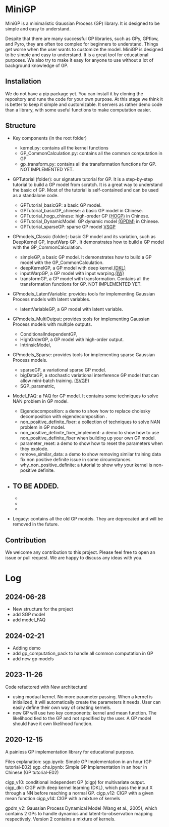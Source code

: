 # MiniGP
MiniGP is a minimalistic Gaussian Process (GP) library. It is designed to be simple and easy to understand. 

Despite that there are many successful GP libraries, such as GPy, GPflow, and Pyro, they are often too complex for beginners to understand. Things get worse when the user wants to customize the model. MiniGP is designed to be simple and easy to understand. It is a great tool for educational purposes. We also try to make it easy for anyone to use without a lot of background knowledge of GP.

## Installation
We do not have a pip package yet. You can install it by cloning the repository and rune the code for your own purpose. At this stage we think it is better to keep it simple and customizable. It servers as rather demo code than a library, with some useful functions to make computation easier.

## Structure
- Key components (in the root folder)
  - kernel.py: contains all the kernel functions
  - GP_CommonCalculation.py: contains all the common computation in GP
  - gp_transform.py: contains all the transformation functions for GP. NOT IMPLEMENTED YET.

- GPTutorial (folder): our signature tutorial for GP. It is a step-by-step tutorial to build a GP model from scratch. It is a great way to understand the basic of GP. Most of the tutorial is self-contained and can be used as a standalone code.
  - GPTutorial_basicGP: a basic GP model. 
  - GPTutorial_basicGP_chinese: a basic GP model in Chinese.
  - GPTutorial_hogp_chinese: high-oreder GP [(HOGP)](https://proceedings.mlr.press/v89/zhe19a.html) in Chinese.
  - GPTutorial_DynamicModel: GP dynamic model [(GPDM)](https://www.dgp.toronto.edu/~jmwang/gpdm/nips05final.pdf) in Chinese.
  - GPTutorial_sparseGP: sparse GP model [VSGP](https://proceedings.mlr.press/v5/titsias09a/titsias09a.pdf)


<!-- - Self-contained GP models.
  Several GP models that are self-contained and practical to use (we use them in our many of our research projects).  -->
  - GPmodels_Classic (folder): basic GP model and its variation, such as DeepKernel GP, InputWarp GP . It demonstrates how to build a GP model with the GP_CommonCalculation.
    - simpleGP, a basic GP model. It demonstrates how to build a GP model with the GP_CommonCalculation.
    - deepKernelGP, a GP model with deep kernel.[(DKL)](https://arxiv.org/abs/1511.02222) 
    - inputWarpGP, a GP model with input warping.[(IW)](https://arxiv.org/abs/1509.01168)
    - transformGP, a GP model with transformation. Contains all the transformation functions for GP. NOT IMPLEMENTED YET.
  - GPmodels_LatentVariable: provides tools for implementing Gaussian Process models with latent variables.
    - latentVariableGP, a GP model with latent variable. 
  - GPmodels_MultiOutput: provides tools for implementing Gaussian Process models with multiple outputs.
    - ConditionalIndependentGP, 
    - HighOrderGP, a GP model with high-order output.
    - IntrinsicModel,
  - GPmodels_Sparse: provides tools for implementing sparse Gaussian Process models.
    - sparseGP, a variational sparse GP model.
    - bigDataGP, a stochastic variational interference GP model that can allow mini-batch training. [(SVGP)](https://arxiv.org/abs/1411.2005)
    - SGP_parametric,
- Model_FAQ: a FAQ for GP model. It contains some techniques to solve NAN problem in GP model.
  - Eigendecomposition: a demo to show how to replace cholesky decomposition with eigendecomposition .
  - non_positive_definite_fixer: a collection of techniques to solve NAN problem in GP model.
  - non_positive_definite_fixer_implement: a demo to show how to use non_positive_definite_fixer when building up your own GP model.
  - parameter_reset: a demo to show how to reset the parameters when they explode.
  - remove_similar_data: a demo to show removing similar training data fix non positive definite issue in some circumstances.
  - why_non_positive_definite: a tutorial to show why your kernel is non-positive definite.
- TO BE ADDED.
  -
  - 
  - 
  - 

- Legacy: contains all the old GP models. They are deprecated and will be removed in the future.

## Contribution
We welcome any contribution to this project. Please feel free to open an issue or pull request. We are happy to discuss any ideas with you. 


<!-- # Todo list -->
<!-- - [ ] !Test different way of kernel inversion! -->
<!-- - [ ] add a testunit for kernel function -->
<!-- - [ ] add a testunit for GP model -->
<!-- - [ ] add GP_build which take a GP model and warp it with normalizer, optimizer, and loss function definition.
- [ ] add mean function to GP model
- [ ] redo previous GP models using the new architecture
- [ ] add GPU enabled GP
- [ ] Need HOGP -->






# Log

## 2024-06-28
- New structure for the project
- add SGP model
- add model_FAQ

## 2024-02-21
- Adding demo
- add gp_computation_pack to handle all common computation in GP
- add new gp models

## 2023-11-26
Code refactored with New architecture!
- using modual kernel. No more parameter passing. When a kernel is initialized, it will automatically create the parameters it needs. User can easily define their own way of creating kernels.
- new GP will use two key components: kernel and mean function. The likelihood tied to the GP and not spedified by the user. A GP model should have it own likelihood function.

## 2020-12-15
A painless GP implementation library for educational purpose.

Files explanation:
sgp.ipynb: Simple GP Implementation in an hour (GP tutorial-E02)
sgp_chs.ipynb: Simple GP Implementation in an hour in Chinese (GP tutorial-E02)

cigp_v10: conditional independent GP (cigp) for multivariate output.
cigp_dkl: CIGP with deep kernel learning (DKL), which pass the input X through a NN before reaching a normal GP.
cigp_v12: CIGP with a given mean function
cigp_v14: CIGP with a mixture of kernels

gpdm_v2: Gaussian Process Dynamical Model (Wang et al., 2005), which contains 2 GPs to handle dynamics and latent-to-observation mapping respectively. Version 2 contains a mixture of kernels.
